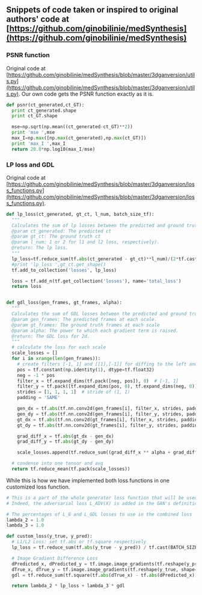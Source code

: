 ## Snippets of code taken or inspired to original authors' code at [https://github.com/ginobilinie/medSynthesis](https://github.com/ginobilinie/medSynthesis)

### PSNR function
Original code at [https://github.com/ginobilinie/medSynthesis/blob/master/3dganversion/utils.py](https://github.com/ginobilinie/medSynthesis/blob/master/3dganversion/utils.py).
Our own code gets the PSNR function exactly as it is.

```python
def psnr(ct_generated,ct_GT):
  print ct_generated.shape
  print ct_GT.shape

  mse=np.sqrt(np.mean((ct_generated-ct_GT)**2))
  print 'mse ',mse
  max_I=np.max([np.max(ct_generated),np.max(ct_GT)])
  print 'max_I ',max_I
  return 20.0*np.log10(max_I/mse)
```

### LP loss and GDL
Original code at [https://github.com/ginobilinie/medSynthesis/blob/master/3dganversion/loss_functions.py](https://github.com/ginobilinie/medSynthesis/blob/master/3dganversion/loss_functions.py).

```python
def lp_loss(ct_generated, gt_ct, l_num, batch_size_tf):
  """
  Calculates the sum of lp losses between the predicted and ground truth frames.
  @param ct_generated: The predicted ct
  @param gt_ct: The ground truth ct
  @param l_num: 1 or 2 for l1 and l2 loss, respectively).
  @return: The lp loss.
  """
  lp_loss=tf.reduce_sum(tf.abs(ct_generated - gt_ct)**l_num)/(2*tf.cast(batch_size_tf,tf.float32))
  #print 'lp_loss ',gt_ct.get_shape()
  tf.add_to_collection('losses', lp_loss)

  loss = tf.add_n(tf.get_collection('losses'), name='total_loss')
  return loss
  ```

```python

def gdl_loss(gen_frames, gt_frames, alpha):
  """
  Calculates the sum of GDL losses between the predicted and ground truth frames.
  @param gen_frames: The predicted frames at each scale.
  @param gt_frames: The ground truth frames at each scale
  @param alpha: The power to which each gradient term is raised.
  @return: The GDL loss for 2d.
  """
  # calculate the loss for each scale
  scale_losses = []
  for i in xrange(len(gen_frames)):
    # create filters [-1, 1] and [[1],[-1]] for diffing to the left and down respectively.
    pos = tf.constant(np.identity(1), dtype=tf.float32)
    neg = -1 * pos
    filter_x = tf.expand_dims(tf.pack([neg, pos]), 0)  # [-1, 1]
    filter_y = tf.pack([tf.expand_dims(pos, 0), tf.expand_dims(neg, 0)])  # [[1],[-1]]
    strides = [1, 1, 1, 1]  # stride of (1, 1)
    padding = 'SAME'

    gen_dx = tf.abs(tf.nn.conv2d(gen_frames[i], filter_x, strides, padding=padding))
    gen_dy = tf.abs(tf.nn.conv2d(gen_frames[i], filter_y, strides, padding=padding))
    gt_dx = tf.abs(tf.nn.conv2d(gt_frames[i], filter_x, strides, padding=padding))
    gt_dy = tf.abs(tf.nn.conv2d(gt_frames[i], filter_y, strides, padding=padding))

    grad_diff_x = tf.abs(gt_dx - gen_dx)
    grad_diff_y = tf.abs(gt_dy - gen_dy)

    scale_losses.append(tf.reduce_sum((grad_diff_x ** alpha + grad_diff_y ** alpha)))

  # condense into one tensor and avg
  return tf.reduce_mean(tf.pack(scale_losses))
```
    
While this is how we have implemented both loss functions in one customized loss function.
    
```python
# This is a part of the whole generator loss function that will be used in the GAN model
# Indeed, the adversarial loss L_ADV(X) is added in the GAN's definition

# The percentages of L_G and L_GDL losses to use in the combined loss
lambda_2 = 1.0
lambda_3 = 1.0

def custom_loss(y_true, y_pred):
  # L1/L2 Loss: set tf.abs or tf.square respectively
  lp_loss = tf.reduce_sum(tf.abs(y_true - y_pred)) / tf.cast(BATCH_SIZE, tf.float32)

  # Image Gradient Difference Loss
  dPredicted_x, dPredicted_y = tf.image.image_gradients(tf.reshape(y_pred, shape=(BATCH_SIZE * 32, 32, 32, 1)))
  dTrue_x, dTrue_y = tf.image.image_gradients(tf.reshape(y_true, shape=(BATCH_SIZE * 32, 32, 32, 1)))
  gdl = tf.reduce_sum(tf.square(tf.abs(dTrue_x) - tf.abs(dPredicted_x)) + tf.square(tf.abs(dTrue_y) - tf.abs(dPredicted_y))) / tf.cast(BATCH_SIZE, tf.float32)

  return lambda_2 * lp_loss + lambda_3 * gdl
```
